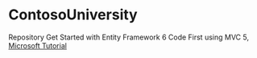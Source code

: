 # ContosoUniversity
Repository Get Started with Entity Framework 6 Code First using MVC 5, <a target="_blank" href="https://docs.microsoft.com/en-us/aspnet/mvc/overview/getting-started/getting-started-with-ef-using-mvc/creating-an-entity-framework-data-model-for-an-asp-net-mvc-application">Microsoft Tutorial</a>
